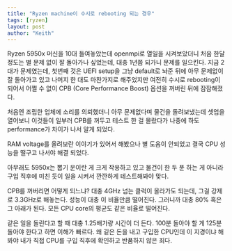 ```yaml
---
title: "Ryzen machine이 수시로 rebooting 되는 경우"
tags: [ryzen]
layout: post
author: "Keith"
---
```


Ryzen 5950x 머신을 10대 들여놓았는데 openmpi로 열일을 시켜보았더니 처음 한달 정도는 별 문제 없이 잘 돌아가나 싶었는데, 대충 1년쯤 되가니 문제를 일으킨다. 지금 2대가 문제였는데, 첫번째 것은 UEFI setup을 그냥 default로 놔준 뒤에 아무 문제없이 잘 돌아가고 있고 나머지 한 대도 마찬가지로 해주었지만 여전히 수시로 rebooting이 되어서 어쩔 수 없이 CPB (Core Performance Boost) 옵션을 꺼버린 뒤에 잠잠해졌다.

처음엔 조립한 업체에 소리를 의뢰했더니 아무 문제없다며 물건을 돌려보냈는데 셋업을 열어보니 이것들이 일부러 CPB를 꺼두고 테스트 한 걸 몰랐다가 나중에 하도 performance가 차이가 나서 알게 되었다. 

RAM voltage를 올려보란 이야기가 있어서 해봤으나 별 도움이 안되었고 결국 CPU 성능을 떨구고 나서야 해결 되었다.

아무래도 5950x는 뽑기 운이란 게 크게 작용하고 있고 물건이 한 두 푼 하는 게 아니라 구입 직후에 미친 듯이 일을 시켜서 깐깐하게 테스트해봐야 맞다.

CPB를 꺼버리면 어떻게 되느냐? 대충 4GHz 넘는 클럭이 올라가도 되는데, 그걸 강제로 3.3GHz로 해놓는다. 성능이 대충 이 비율만큼 떨어진다. 그러니까 대충 80% 혹은 그 아래가 된다. 모든 CPU core의 평균도 같은 비율로 떨어진다. 

같은 일을 돌린다고 할 때 대충 1.25배가량 시간이 더 든다. 100분 돌아야 할 게 125분 돌아야 한다고 하면 이해가 빠르다. 왜 깉은 돈을 내고 구입한 CPU인데 이 지경이냐 해봐야 내가 직접 CPU를 구입 직후에 확인하고 반품하지 않은 죄다.


